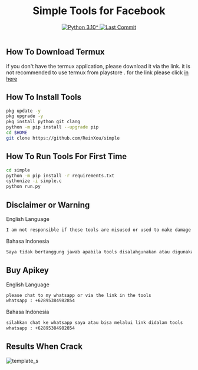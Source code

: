 <h1 align="center"><b>Simple Tools for Facebook</b></h1>

<div align="center">
  <a href="https://github.com/ReinXou">
    <img alt="Python 3.10^" src="https://img.shields.io/badge/Python-3.10^-success.svg"/>
  </a>
  <a href="https://github.com/ReinXou">
    <img alt="Last Commit" src="https://img.shields.io/github/last-commit/ReinXou/simple.svg"/>
  </a>
</div>
<br>

## How To Download Termux
if you don't have the termux application, please download it via the link. it is not recommended to use termux from playstore . for the link please click [in here](https://f-droid.org/repo/com.termux_118.apk)

## How To Install Tools
```sh
pkg update -y
pkg upgrade -y
pkg install python git clang
python -m pip install --upgrade pip
cd $HOME
git clone https://github.com/ReinXou/simple
```

## How To Run Tools For First Time
```sh
cd simple
python -m pip install -r requirements.txt
cythonize -i simple.c
python run.py
```

## Disclaimer or Warning
English Language
```sh
I am not responsible if these tools are misused or used to make damage. thank you
```
Bahasa Indonesia
```sh
Saya tidak bertanggung jawab apabila tools disalahgunakan atau digunakan untuk membuat kerusakan. terimakasih
```

## Buy Apikey 
English Language
```sh
please chat to my whatsapp or via the link in the tools
whatsapp : +62895384982854
```
Bahasa Indonesia
```sh
silahkan chat ke whatsapp saya atau bisa melalui link didalam tools
whatsapp : +62895384982854
```
## Results When Crack
![template_s](https://github.com/ReinXou/simple/blob/main/results/Screenshot_2022-04-30-01-16-17-06_84d3000e3f4017145260f7618db1d683.jpg)


